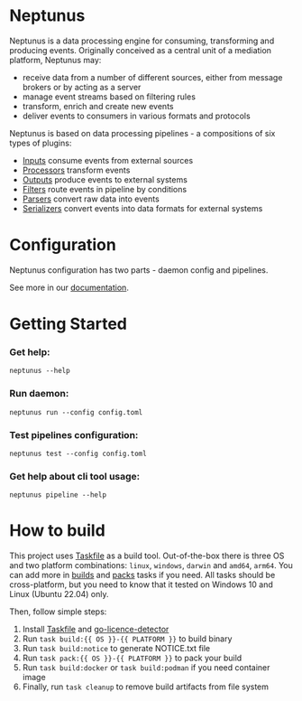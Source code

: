 # Neptunus
 
Neptunus is a data processing engine for consuming, transforming and producing events. Originally conceived as a central unit of a mediation platform, Neptunus may:
 - receive data from a number of different sources, either from message brokers or by acting as a server
 - manage event streams based on filtering rules
 - transform, enrich and create new events
 - deliver events to consumers in various formats and protocols

Neptunus is based on data processing pipelines - a compositions of six types of plugins:
 - [Inputs](plugins/inputs/) consume events from external sources
 - [Processors](plugins/processors/) transform events
 - [Outputs](plugins/outputs/) produce events to external systems
 - [Filters](plugins/filters/) route events in pipeline by conditions
 - [Parsers](plugins/parsers/) convert raw data into events
 - [Serializers](plugins/serializers/) convert events into data formats for external systems

# Configuration
Neptunus configuration has two parts - daemon config and pipelines.

See more in our [documentation](docs/CONFIGURATION.md).

# Getting Started
### Get help:
```
neptunus --help
```

### Run daemon:
```
neptunus run --config config.toml
```

### Test pipelines configuration:
```
neptunus test --config config.toml
```

### Get help about cli tool usage:
```
neptunus pipeline --help
```

# How to build
This project uses [Taskfile](https://taskfile.dev/) as a build tool. Out-of-the-box there is three OS and two platform combinations: `linux`, `windows`, `darwin` and `amd64`, `arm64`. You can add more in [builds](./Taskfile.build.yaml) and [packs](./Taskfile.pack.yaml) tasks if you need. All tasks should be cross-platform, but you need to know that it tested on Windows 10 and Linux (Ubuntu 22.04) only.

Then, follow simple steps:
1. Install [Taskfile](https://github.com/go-task/task) and [go-licence-detector](https://github.com/elastic/go-licence-detector)
2. Run `task build:{{ OS }}-{{ PLATFORM }}` to build binary
3. Run `task build:notice` to generate NOTICE.txt file
4. Run `task pack:{{ OS }}-{{ PLATFORM }}` to pack your build
5. Run `task build:docker` or `task build:podman` if you need container image
6. Finally, run `task cleanup` to remove build artifacts from file system
